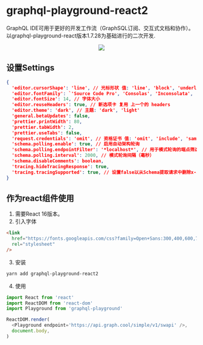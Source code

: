 # graphql-playground-react2

GraphQL IDE可用于更好的开发工作流（GraphSQL订阅、交互式文档和协作）。
以graphql-playground-react版本1.7.28为基础进行的二次开发.

<p align="center"><img src="https://cdn.nlark.com/yuque/0/2022/png/581678/1663640225728-a56c8b84-5fd7-43e2-836d-981f57dee155.png?x-oss-process=image%2Fresize%2Cw_937%2Climit_0"></p>

## 设置Settings

```json
{
  'editor.cursorShape': 'line', // 光标形状 值: 'line', 'block', 'underline'
  'editor.fontFamily': `'Source Code Pro', 'Consolas', 'Inconsolata', 'Droid Sans Mono', 'Monaco', monospace`, // 字体
  'editor.fontSize': 14, // 字体大小
  'editor.reuseHeaders': true, // 新选项卡 复用 上一个的 headers
  'editor.theme': 'dark', // 主题: 'dark', 'light'
  'general.betaUpdates': false,
  'prettier.printWidth': 80,
  'prettier.tabWidth': 2,
  'prettier.useTabs': false,
  'request.credentials': 'omit', // 资格证书 值: 'omit', 'include', 'same-origin'
  'schema.polling.enable': true, // 启用自动架构轮询
  'schema.polling.endpointFilter': '*localhost*', // 用于模式轮询的端点筛选器
  'schema.polling.interval': 2000, // 模式轮询间隔（毫秒）
  'schema.disableComments': boolean,
  'tracing.hideTracingResponse': true,
  'tracing.tracingSupported': true, // 设置false以从Schema提取请求中删除x-apollo-tracing头
}
```

## 作为react组件使用

1. 需要React 16版本。
2. 引入字体

```html
<link
  href="https://fonts.googleapis.com/css?family=Open+Sans:300,400,600,700|Source+Code+Pro:400,700"
  rel="stylesheet"
/>
```

3. 安装

```sh
yarn add graphql-playground-react2
```

4. 使用

```js
import React from 'react'
import ReactDOM from 'react-dom'
import Playground from 'graphql-playground'

ReactDOM.render(
  <Playground endpoint='https://api.graph.cool/simple/v1/swapi' />,
  document.body,
)
```
